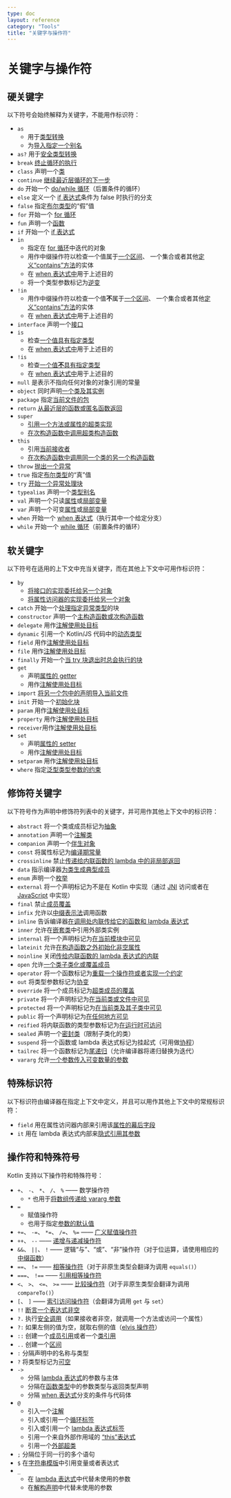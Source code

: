 ```yaml
---
type: doc
layout: reference
category: "Tools"
title: "关键字与操作符"
---
```


# 关键字与操作符

## 硬关键字

以下符号会始终解释为关键字，不能用作标识符：

 * `as` 
      - 用于[类型转换](typecasts.html#不安全的转换操作符)
      - 为[导入指定一个别名](packages.html#导入)
 * `as?` 用于[安全类型转换](typecasts.html#安全的可空转换操作符)
 * `break` [终止循环的执行](returns.html)
 * `class` 声明一个[类](classes.html)
 * `continue` [继续最近层循环的下一步](returns.html) 
 * `do` 开始一个 [do/while 循环](control-flow.html#while-循环)（后置条件的循环）
 * `else` 定义一个 [if 表达式](control-flow.html#if-表达式)条件为 false 时执行的分支
 * `false` 指定[布尔类型](basic-types.html#布尔)的“假”值
 * `for` 开始一个 [for 循环](control-flow.html#for-循环)
 * `fun` 声明一个[函数](functions.html) 
 * `if` 开始一个 [if 表达式](control-flow.html#if-表达式)
 * `in`
     - 指定在 [for 循环](control-flow.html#for-循环)中迭代的对象
     - 用作中缀操作符以检查一个值属于[一个区间](ranges.html)、
       一个集合或者其他[定义“contains”方法](operator-overloading.html#in)的实体
     - 在 [when 表达式中](control-flow.html#when-表达式)用于上述目的
     - 将一个类型参数标记为[逆变](generics.html#声明处型变)
 * `!in`
     - 用作中缀操作符以检查一个值**不**属于[一个区间](ranges.html)、
       一个集合或者其他[定义“contains”方法](operator-overloading.html#in)的实体
     - 在 [when 表达式中](control-flow.html#when-表达式)用于上述目的
 * `interface` 声明一个[接口](interfaces.html)
 * `is` 
     - 检查[一个值具有指定类型](typecasts.html#is-与-is-操作符)
     - 在 [when 表达式中](control-flow.html#when-表达式)用于上述目的
 * `!is`
     - 检查[一个值**不**具有指定类型](typecasts.html#is-与-is-操作符)
     - 在 [when 表达式中](control-flow.html#when-表达式)用于上述目的
 * `null` 是表示不指向任何对象的对象引用的常量
 * `object` 同时声明[一个类及其实例](object-declarations.html)
 * `package` 指定[当前文件的包](packages.html)
 * `return` [从最近层的函数或匿名函数返回](returns.html)  
 * `super` 
     - [引用一个方法或属性的超类实现](classes.html#调用超类实现)
     - [在次构造函数中调用超类构造函数](classes.html#继承)
 * `this` 
     - 引用[当前接收者](this-expressions.html)
     - [在次构造函数中调用同一个类的另一个构造函数](classes.html#构造函数)
 * `throw` [抛出一个异常](exceptions.html)
 * `true` 指定[布尔类型](basic-types.html#布尔)的“真”值
 * `try` [开始一个异常处理块](exceptions.html)
 * `typealias` 声明一个[类型别名](type-aliases.html)
 * `val` 声明一个只读[属性](properties.html)或[局部变量](basic-syntax.html#定义局部变量)
 * `var` 声明一个可变[属性](properties.html)或[局部变量](basic-syntax.html#定义局部变量)
 * `when` 开始一个 [when 表达式](control-flow.html#when-表达式)（执行其中一个给定分支）
 * `while` 开始一个 [while 循环](control-flow.html#while-循环)（前置条件的循环）

## 软关键字

以下符号在适用的上下文中充当关键字，而在<!--
-->其他上下文中可用作标识符：

 * `by`
     - [将接口的实现委托给另一个对象](delegation.html)
     - [将属性访问器的实现委托给另一个对象](delegated-properties.html)
 * `catch` 开始一个[处理指定异常类型](exceptions.html)的块
 * `constructor` 声明一个[主构造函数或次构造函数](classes.html#构造函数)
 * `delegate` 用作[注解使用处目标](annotations.html#注解使用处目标) 
 * `dynamic` 引用一个 Kotlin/JS 代码中的[动态类型](dynamic-type.html)
 * `field` 用作[注解使用处目标](annotations.html#注解使用处目标)
 * `file` 用作[注解使用处目标](annotations.html#注解使用处目标)
 * `finally` 开始一个[当 try 块退出时总会执行的块](exceptions.html)
 * `get`
     - 声明[属性的 getter](properties.html#getters-与-setters)
     - 用作[注解使用处目标](annotations.html#注解使用处目标)
 * `import` [将另一个包中的声明导入当前文件](packages.html)
 * `init` 开始一个[初始化块](classes.html#构造函数)
 * `param` 用作[注解使用处目标](annotations.html#注解使用处目标)
 * `property` 用作[注解使用处目标](annotations.html#注解使用处目标)
 * `receiver`用作[注解使用处目标](annotations.html#注解使用处目标)
 * `set`
     - 声明[属性的 setter](properties.html#getters-与-setters)
     - 用作[注解使用处目标](annotations.html#注解使用处目标)
 * `setparam` 用作[注解使用处目标](annotations.html#注解使用处目标)
 * `where` 指定[泛型类型参数的约束](generics.html#上界)
 
## 修饰符关键字

以下符号作为声明中修饰符列表中的关键字，并可用作其他上下文中<!--
-->的标识符：

 * `abstract` 将一个类或成员标记为[抽象](classes.html#抽象类)
 * `annotation` 声明一个[注解类](annotations.html)
 * `companion` 声明一个[伴生对象](object-declarations.html#伴生对象)
 * `const` 将属性标记为[编译期常量](properties.html#编译期常量)
 * `crossinline` 禁止[传递给内联函数的 lambda 中的非局部返回](inline-functions.html#非局部返回) 
 * `data` 指示编译器[为类生成典型成员](data-classes.html)
 * `enum` 声明一个[枚举](enum-classes.html)
 * `external` 将一个声明标记为不是在 Kotlin 中实现（通过 [JNI](java-interop.html#在-kotlin-中使用-jni) 访问或者在 [JavaScript](js-interop.html#external-修饰符) 中实现）
 * `final` 禁止[成员覆盖](classes.html#覆盖方法)
 * `infix` 允许以[中缀表示法](functions.html#中缀表示法)调用函数
 * `inline` 告诉编译器[在调用处内联传给它的函数和 lambda 表达式](inline-functions.html)
 * `inner` 允许在[嵌套类](nested-classes.html)中引用外部类实例
 * `internal` 将一个声明标记为[在当前模块中可见](visibility-modifiers.html)
 * `lateinit` 允许[在构造函数之外初始化非空属性](properties.html#延迟初始化属性)
 * `noinline` 关闭[传给内联函数的 lambda 表达式的内联](inline-functions.html#禁用内联)
 * `open` 允许[一个类子类化或覆盖成员](classes.html#继承)
 * `operator` 将一个函数标记为[重载一个操作符或者实现一个约定](operator-overloading.html)
 * `out` 将类型参数标记为[协变](generics.html#声明处型变)
 * `override` 将一个成员标记为[超类成员的覆盖](classes.html#覆盖方法)
 * `private` 将一个声明标记为[在当前类或文件中可见](visibility-modifiers.html) 
 * `protected` 将一个声明标记为[在当前类及其子类中可见](visibility-modifiers.html)
 * `public` 将一个声明标记为[在任何地方可见](visibility-modifiers.html)
 * `reified` 将内联函数的类型参数标记为[在运行时可访问](inline-functions.html#具体化的类型参数)
 * `sealed` 声明一个[密封类](sealed-classes.html)（限制子类化的类）
 * `suspend` 将一个函数或 lambda 表达式标记为挂起式（可用做[协程](coroutines.html)）
 * `tailrec` 将一个函数标记为[尾递归](functions.html#尾递归函数)（允许编译器将递归替换为迭代）
 * `vararg` 允许[一个参数传入可变数量的参数](functions.html#可变数量的参数varargs)

## 特殊标识符

以下标识符由编译器在指定上下文中定义，并且可以用作其他上下文中的常规<!--
-->标识符：

 * `field` 用在属性访问器内部来引用该[属性的幕后字段](properties.html#幕后字段)
 * `it` 用在 lambda 表达式内部来[隐式引用其参数](lambdas.html#it单个参数的隐式名称)
 
 
## 操作符和特殊符号

Kotlin 支持以下操作符和特殊符号：

 * `+`、 `-`、 `*`、 `/`、 `%` —— 数学操作符
     - `*` 也用于[将数组传递给 vararg 参数](functions.html#可变数量的参数varargs)
 * `=`
     - 赋值操作符
     - 也用于指定[参数的默认值](functions.html#默认参数) 
 * `+=`、 `-=`、 `*=`、 `/=`、 `%=` —— [广义赋值操作符](operator-overloading.html#assignments)
 * `++`、 `--` —— [递增与递减操作符](operator-overloading.html#递增与递减)
 * `&&`、 `||`、 `!` —— 逻辑“与”、“或”、“非”操作符（对于位运算，请使用相应的[中缀函数](basic-types.html#运算)）
 * `==`、 `!=` —— [相等操作符](operator-overloading.html#equals)（对于非原生类型会翻译为调用 `equals()`）
 * `===`、 `!==` —— [引用相等操作符](equality.html#引用相等)
 * `<`、 `>`、 `<=`、 `>=` —— [比较操作符](operator-overloading.html#comparison)（对于非原生类型会翻译为调用 `compareTo()`）
 * `[`、 `]` —— [索引访问操作符](operator-overloading.html#indexed)（会翻译为调用 `get` 与 `set`）
 * `!!` [断言一个表达式非空](null-safety.html#-操作符)
 * `?.` 执行[安全调用](null-safety.html#安全的调用)（如果接收者非空，就调用一个方法或访问一个属性）
 * `?:` 如果左侧的值为空，就取右侧的值（[elvis 操作符](null-safety.html#elvis-操作符)）
 * `::` 创建一个[成员引用](reflection.html#函数引用)或者一个[类引用](reflection.html#类引用)
 * `..` 创建一个[区间](ranges.html) 
 * `:` 分隔声明中的名称与类型
 * `?` 将类型标记为[可空](null-safety.html#可空类型与非空类型) 
 * `->`
     - 分隔 [lambda 表达式](lambdas.html#lambda-表达式语法)的参数与主体
     - 分隔在[函数类型](lambdas.html#函数类型)中的参数类型与返回类型声明
     - 分隔 [when 表达式](control-flow.html#when-表达式)分支的条件与代码体
 * `@`
    - 引入一个[注解](annotations.html#用法)
    - 引入或引用一个[循环标签](returns.html#break-与-continue-标签) 
    - 引入或引用一个 [lambda 表达式标签](returns.html#标签处返回)
    - 引用一个来自外部作用域的 [“this”表达式](this-expressions.html#限定的-this)
    - 引用一个[外部超类](classes.html#调用超类实现)
 * `;` 分隔位于同一行的多个语句
 * `$` 在[字符串模版](basic-types.html#字符串模板)中引用变量或者表达式
 * `_`
     - 在 [lambda 表达式](lambdas.html#下划线用于未使用的变量自-11-起)中代替未使用的参数
     - 在[解构声明](multi-declarations.html#下划线用于未使用的变量自-11-起)中代替未使用的参数
     

